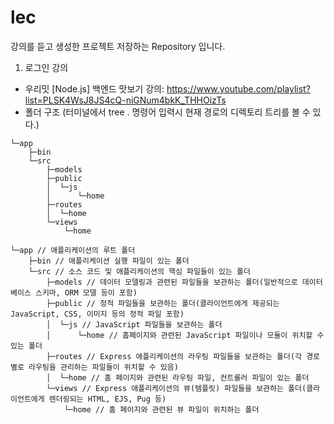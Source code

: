 # lec
강의를 듣고 생성한 프로젝트 저장하는 Repository 입니다.

1. 로그인 강의
  - 우리밋 [Node.js] 백엔드 맛보기 강의: https://www.youtube.com/playlist?list=PLSK4WsJ8JS4cQ-niGNum4bkK_THHOizTs
  - 폴더 구조 (터미널에서 tree . 명령어 입력시 현재 경로의 디렉토리 트리를 볼 수 있다.) 

```
└─app
    ├─bin
    └─src
        ├─models
        ├─public
        │  └─js
        │      └─home
        ├─routes
        │  └─home
        └─views
            └─home
```

```
└─app // 애플리케이션의 루트 폴더
    ├─bin // 애플리케이션 실행 파일이 있는 폴더
    └─src // 소스 코드 및 애플리케이션의 핵심 파일들이 있는 폴더
        ├─models // 데이터 모델링과 관련된 파일들을 보관하는 폴더(일반적으로 데이터베이스 스키마, ORM 모델 등이 포함)
        ├─public // 정적 파일들을 보관하는 폴더(클라이언트에게 제공되는 JavaScript, CSS, 이미지 등의 정적 파일 포함)
        │  └─js // JavaScript 파일들을 보관하는 폴더
        │      └─home // 홈페이지와 관련된 JavaScript 파일이나 모듈이 위치할 수 있는 폴더
        ├─routes // Express 애플리케이션의 라우팅 파일들을 보관하는 폴더(각 경로별로 라우팅을 관리하는 파일들이 위치할 수 있음) 
        │  └─home // 홈 페이지와 관련된 라우팅 파일, 컨트롤러 파일이 있는 폴더
        └─views // Express 애플리케이션의 뷰(템플릿) 파일들을 보관하는 폴더(클라이언트에게 렌더링되는 HTML, EJS, Pug 등)
            └─home // 홈 페이지와 관련된 뷰 파일이 위치하는 폴더 
```
